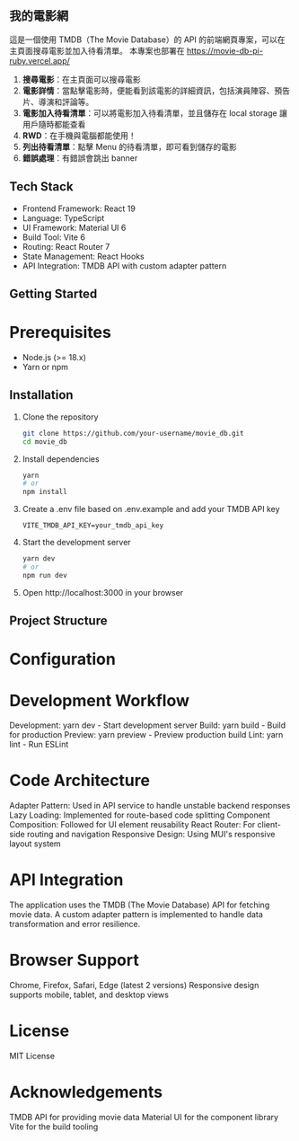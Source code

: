 ## 我的電影網

這是一個使用 TMDB（The Movie Database）的 API 的前端網頁專案，可以在主頁面搜尋電影並加入待看清單。
本專案也部署在 https://movie-db-pi-ruby.vercel.app/

1. **搜尋電影**：在主頁面可以搜尋電影
2. **電影詳情**：當點擊電影時，便能看到該電影的詳細資訊，包括演員陣容、預告片、導演和評論等。
3. **電影加入待看清單**：可以將電影加入待看清單，並且儲存在 local storage 讓用戶隨時都能查看
4. **RWD**：在手機與電腦都能使用！
5. **列出待看清單**：點擊 Menu 的待看清單，即可看到儲存的電影
6. **錯誤處理**：有錯誤會跳出 banner

## Tech Stack

- Frontend Framework: React 19
- Language: TypeScript
- UI Framework: Material UI 6
- Build Tool: Vite 6
- Routing: React Router 7
- State Management: React Hooks
- API Integration: TMDB API with custom adapter pattern

## Getting Started

# Prerequisites

- Node.js (>= 18.x)
- Yarn or npm

## Installation

1. Clone the repository

   ```bash
   git clone https://github.com/your-username/movie_db.git
   cd movie_db
   ```

2. Install dependencies

   ```bash
   yarn
   # or
   npm install
   ```

3. Create a .env file based on .env.example and add your TMDB API key

   ```
   VITE_TMDB_API_KEY=your_tmdb_api_key
   ```

4. Start the development server

   ```bash
   yarn dev
   # or
   npm run dev
   ```

5. Open http://localhost:3000 in your browser

## Project Structure

# Configuration

# Development Workflow

Development: yarn dev - Start development server
Build: yarn build - Build for production
Preview: yarn preview - Preview production build
Lint: yarn lint - Run ESLint

# Code Architecture

Adapter Pattern: Used in API service to handle unstable backend responses
Lazy Loading: Implemented for route-based code splitting
Component Composition: Followed for UI element reusability
React Router: For client-side routing and navigation
Responsive Design: Using MUI's responsive layout system

# API Integration

The application uses the TMDB (The Movie Database) API for fetching movie data. A custom adapter pattern is implemented to handle data transformation and error resilience.

# Browser Support

Chrome, Firefox, Safari, Edge (latest 2 versions)
Responsive design supports mobile, tablet, and desktop views

# License

MIT License

# Acknowledgements

TMDB API for providing movie data
Material UI for the component library
Vite for the build tooling
